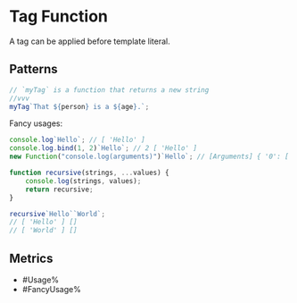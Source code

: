 # Tag Function

A tag can be applied before template literal.

## Patterns

```js
// `myTag` is a function that returns a new string
//vvv
myTag`That ${person} is a ${age}.`;
```

Fancy usages:

```js
console.log`Hello`; // [ 'Hello' ]
console.log.bind(1, 2)`Hello`; // 2 [ 'Hello' ]
new Function("console.log(arguments)")`Hello`; // [Arguments] { '0': [ 'Hello' ] }

function recursive(strings, ...values) {
    console.log(strings, values);
    return recursive;
}

recursive`Hello``World`;
// [ 'Hello' ] []
// [ 'World' ] []
```

## Metrics

* #Usage%
* #FancyUsage%
